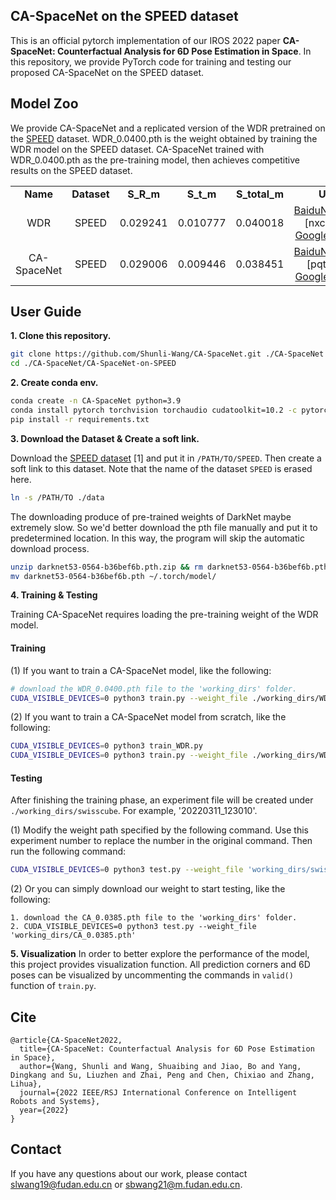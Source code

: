## CA-SpaceNet on the SPEED dataset
This is an official pytorch implementation of our IROS 2022 paper **CA-SpaceNet: Counterfactual Analysis for 6D Pose Estimation in Space**. In this repository, we provide PyTorch code for training and testing our proposed CA-SpaceNet on the SPEED dataset.

## Model Zoo
We provide CA-SpaceNet and a replicated version of the WDR pretrained on the [SPEED](https://kelvins.esa.int/satellite-pose-estimation-challenge/data/) dataset. WDR_0.0400.pth is the weight obtained by training the WDR model on the SPEED dataset. CA-SpaceNet trained with WDR_0.0400.pth as the pre-training model, then achieves competitive results on the SPEED dataset.

<table>
    <tr align="center"><td><b>Name</b></td><td><b>Dataset</b></td><td><b>S_R_m</b></td><td><b>S_t_m</b></td><td><b>S_total_m</b></td><td><b>Url</b></td></tr> 
  <tr align="center"><td>WDR</td><td>SPEED</td><td>0.029241</td><td>0.010777</td><td>0.040018</td>
    <td><a href='https://pan.baidu.com/s/1eOK3D6D_tlGFQe6w0sh2fA'>BaiduNetDisk</a> [nxcx] or <a href='https://drive.google.com/file/d/1FXPuPOwyxbxomPo9mmjVIluEtrjjSoh1/view?usp=sharing'>Google Drive</a></td>
  </tr>
   <tr align="center"><td>CA-SpaceNet</td><td>SPEED</td><td>0.029006</td><td>0.009446</td><td>0.038451</td>
    <td><a href='https://pan.baidu.com/s/1JGLieEqzww1T4uinp2EkRA'>BaiduNetDisk</a> [pqtl] or <a href='https://drive.google.com/file/d/1_8OgWWRDsbSz3QDnhlez7mycWQgz5gHo/view?usp=sharing'>Google Drive</a></td>
  </tr>
</table>

## User Guide

**1\. Clone this repository.**
```bash
git clone https://github.com/Shunli-Wang/CA-SpaceNet.git ./CA-SpaceNet
cd ./CA-SpaceNet/CA-SpaceNet-on-SPEED
```

**2\. Create conda env.**
```bash
conda create -n CA-SpaceNet python=3.9
conda install pytorch torchvision torchaudio cudatoolkit=10.2 -c pytorch
pip install -r requirements.txt
```

**3\. Download the Dataset & Create a soft link.**

 Download the [SPEED dataset](https://kelvins.esa.int/satellite-pose-estimation-challenge/data/) [1] and put it in `/PATH/TO/SPEED`. Then create a soft link to this dataset. Note that the name of the dataset `SPEED` is erased here.
```bash
ln -s /PATH/TO ./data
```
The downloading produce of pre-trained weights of DarkNet maybe extremely slow. So we'd better download the pth file manually and put it to predetermined location. In this way, the program will skip the automatic download process. 
```bash
unzip darknet53-0564-b36bef6b.pth.zip && rm darknet53-0564-b36bef6b.pth.zip
mv darknet53-0564-b36bef6b.pth ~/.torch/model/
```

**4\. Training & Testing**

Training CA-SpaceNet requires loading the pre-training weight of the WDR model.

#### Training
(1) If you want to train a CA-SpaceNet model, like the following:
```bash
# download the WDR_0.0400.pth file to the 'working_dirs' folder.
CUDA_VISIBLE_DEVICES=0 python3 train.py --weight_file ./working_dirs/WDR_0.0400.pth
```
(2) If you want to train a CA-SpaceNet model from scratch, like the following:
```bash
CUDA_VISIBLE_DEVICES=0 python3 train_WDR.py
CUDA_VISIBLE_DEVICES=0 python3 train.py --weight_file ./working_dirs/WDR.pth # './working_dirs/WDR.pth' is the weight obtained by executing train_WDR.py.
```
#### Testing

After finishing the training phase, an experiment file will be created under `./working_dirs/swisscube`. For example, '20220311_123010'.

(1) Modify the weight path specified by the following command. Use this experiment number to replace the number in the original command. Then run the following command:
```bash
CUDA_VISIBLE_DEVICES=0 python3 test.py --weight_file 'working_dirs/swisscube/20211230_180655/final.pth'
```
(2) Or you can simply download our weight to start testing, like the following:
```
1. download the CA_0.0385.pth file to the 'working_dirs' folder.
2. CUDA_VISIBLE_DEVICES=0 python3 test.py --weight_file 'working_dirs/CA_0.0385.pth'
```

**5\. Visualization**
In order to better explore the performance of the model, this project provides visualization function. All prediction corners and 6D poses can be visualized by uncommenting the commands in `valid()` function of `train.py`.

## Cite
```
@article{CA-SpaceNet2022,
  title={CA-SpaceNet: Counterfactual Analysis for 6D Pose Estimation in Space},
  author={Wang, Shunli and Wang, Shuaibing and Jiao, Bo and Yang, Dingkang and Su, Liuzhen and Zhai, Peng and Chen, Chixiao and Zhang, Lihua},
  journal={2022 IEEE/RSJ International Conference on Intelligent Robots and Systems},
  year={2022}
}
```

## Contact
If you have any questions about our work, please contact slwang19@fudan.edu.cn or sbwang21@m.fudan.edu.cn.
